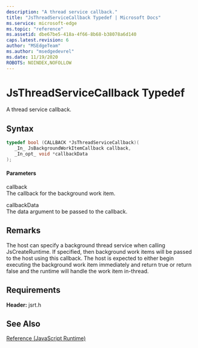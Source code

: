 ```yaml
---
description: "A thread service callback."
title: "JsThreadServiceCallback Typedef | Microsoft Docs"
ms.service: microsoft-edge
ms.topic: "reference"
ms.assetid: dbe67be5-418a-4f66-8b68-b38078a6d140
caps.latest.revision: 6
author: "MSEdgeTeam"
ms.author: "msedgedevrel"
ms.date: 11/19/2020
ROBOTS: NOINDEX,NOFOLLOW
---
```

# JsThreadServiceCallback Typedef

A thread service callback.  
  
## Syntax  
  
```cpp  
typedef bool (CALLBACK *JsThreadServiceCallback)(  
   _In_ JsBackgroundWorkItemCallback callback,  
   _In_opt_ void *callbackData  
);  
```  
  
#### Parameters  
 callback  
 The callback for the background work item.  
  
 callbackData  
 The data argument to be passed to the callback.  
  
## Remarks  
 The host can specify a background thread service when calling JsCreateRuntime. If specified, then background work items will be passed to the host using this callback. The host is expected to either begin executing the background work item immediately and return true or return false and the runtime will handle the work item in-thread.  
  
## Requirements  
 **Header:** jsrt.h  
  
## See Also  
 [Reference (JavaScript Runtime)](../chakra-hosting/reference-javascript-runtime.md)
